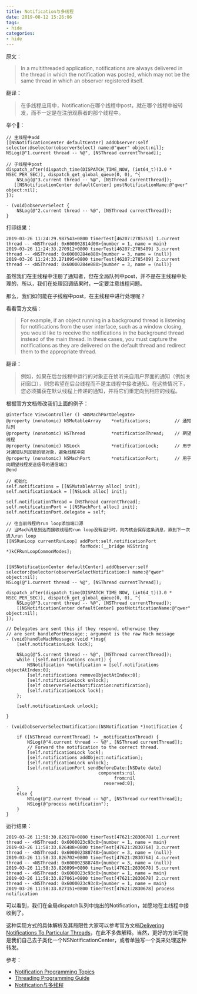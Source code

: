 ```yaml
---
title: Notification与多线程
date: 2019-08-12 15:26:06
tags:
- hide
categories:
- hide
---
```

原文：
> In a multithreaded application, notifications are always delivered in the thread in which the notification was posted, which may not be the same thread in which an observer registered itself.

翻译：
> 在多线程应用中，Notification在哪个线程中post，就在哪个线程中被转发，而不一定是在注册观察者的那个线程中。

<!--more-->

举个🌰：

```objc
// 主线程中add
[[NSNotificationCenter defaultCenter] addObserver:self selector:@selector(observerSelect) name:@"qwer" object:nil];
NSLog(@"1.current thread -- %@", [NSThread currentThread]);

// 子线程中post
dispatch_after(dispatch_time(DISPATCH_TIME_NOW, (int64_t)(3.0 * NSEC_PER_SEC)), dispatch_get_global_queue(0, 0), ^{
    NSLog(@"3.current thread -- %@", [NSThread currentThread]);
   [[NSNotificationCenter defaultCenter] postNotificationName:@"qwer" object:nil];
});
```

```objc
- (void)observerSelect {
    NSLog(@"2.current thread -- %@", [NSThread currentThread]);
}
```
打印结果：
```objc
2019-03-26 11:24:29.987543+0800 timerTest[46207:2785353] 1.current thread -- <NSThread: 0x600002814d00>{number = 1, name = main}
2019-03-26 11:24:33.270912+0800 timerTest[46207:2785409] 3.current thread -- <NSThread: 0x60000284e880>{number = 3, name = (null)}
2019-03-26 11:24:33.271095+0800 timerTest[46207:2785409] 2.current thread -- <NSThread: 0x60000284e880>{number = 3, name = (null)}
```

虽然我们在主线程中注册了通知者，但在全局队列中post，并不是在主线程中处理的，所以，我们在处理回调结果时，一定要注意线程问题。

那么，我们如何能在子线程中post，在主线程中进行处理呢？

看看官方文档：
> For example, if an object running in a background thread is listening for notifications from the user interface, such as a window closing, you would like to receive the notifications in the background thread instead of the main thread. In these cases, you must capture the notifications as they are delivered on the default thread and redirect them to the appropriate thread.

翻译：
> 例如，如果在后台线程中运行的对象正在侦听来自用户界面的通知（例如关闭窗口），则您希望在后台线程而不是主线程中接收通知。在这些情况下，您必须捕获在默认线程上传递的通知，并将它们重定向到相应的线程。


根据官方文档修改我们上面的例子：



```objc
@interface ViewController () <NSMachPortDelegate>
@property (nonatomic) NSMutableArray    *notifications;         // 通知队列
@property (nonatomic) NSThread          *notificationThread;    // 期望线程
@property (nonatomic) NSLock            *notificationLock;      // 用于对通知队列加锁的锁对象，避免线程冲突
@property (nonatomic) NSMachPort        *notificationPort;      // 用于向期望线程发送信号的通信端口
@end
```

```objc
// 初始化
self.notifications = [[NSMutableArray alloc] init];
self.notificationLock = [[NSLock alloc] init];
    
self.notificationThread = [NSThread currentThread];
self.notificationPort = [[NSMachPort alloc] init];
self.notificationPort.delegate = self;
    
// 往当前线程的run loop添加端口源
// 当Mach消息到达而接收线程的run loop没有运行时，则内核会保存这条消息，直到下一次进入run loop
[[NSRunLoop currentRunLoop] addPort:self.notificationPort
                            forMode:(__bridge NSString *)kCFRunLoopCommonModes];
    
    
[[NSNotificationCenter defaultCenter] addObserver:self selector:@selector(observerSelectNotification:) name:@"qwer" object:nil];
NSLog(@"1.current thread -- %@", [NSThread currentThread]);
    
dispatch_after(dispatch_time(DISPATCH_TIME_NOW, (int64_t)(3.0 * NSEC_PER_SEC)), dispatch_get_global_queue(0, 0), ^{
    NSLog(@"3.current thread -- %@", [NSThread currentThread]);
    [[NSNotificationCenter defaultCenter] postNotificationName:@"qwer" object:nil];
});
```

```objc
// Delegates are sent this if they respond, otherwise they
// are sent handlePortMessage:; argument is the raw Mach message
- (void)handleMachMessage:(void *)msg{
    [self.notificationLock lock];
    
    NSLog(@"5.current thread -- %@", [NSThread currentThread]);
    while ([self.notifications count]) {
        NSNotification *notification = [self.notifications objectAtIndex:0];
        [self.notifications removeObjectAtIndex:0];
        [self.notificationLock unlock];
        [self observerSelectNotification:notification];
        [self.notificationLock lock];
    };
    
    [self.notificationLock unlock];

}
```

```objc
- (void)observerSelectNotification:(NSNotification *)notification {
    
    if ([NSThread currentThread] != _notificationThread) {
        NSLog(@"4.current thread -- %@", [NSThread currentThread]);
        // Forward the notification to the correct thread.
        [self.notificationLock lock];
        [self.notifications addObject:notification];
        [self.notificationLock unlock];
        [self.notificationPort sendBeforeDate:[NSDate date]
                                   components:nil
                                         from:nil
                                     reserved:0];
    }
    else {
        NSLog(@"2.current thread -- %@", [NSThread currentThread]);
        NSLog(@"process notification");
    }
}
```

运行结果：
```objc
2019-03-26 11:58:30.826178+0800 timerTest[47621:2830678] 1.current thread -- <NSThread: 0x6000023c93c0>{number = 1, name = main}
2019-03-26 11:58:33.826488+0800 timerTest[47621:2830764] 3.current thread -- <NSThread: 0x600002388740>{number = 3, name = (null)}
2019-03-26 11:58:33.826702+0800 timerTest[47621:2830764] 4.current thread -- <NSThread: 0x600002388740>{number = 3, name = (null)}
2019-03-26 11:58:33.826899+0800 timerTest[47621:2830678] 5.current thread -- <NSThread: 0x6000023c93c0>{number = 1, name = main}
2019-03-26 11:58:33.827061+0800 timerTest[47621:2830678] 2.current thread -- <NSThread: 0x6000023c93c0>{number = 1, name = main}
2019-03-26 11:58:33.827151+0800 timerTest[47621:2830678] process notification
```

可以看到，我们在全局dispatch队列中抛出的Notification，如愿地在主线程中接收到了。

这种实现方式的具体解析及其局限性大家可以参考官方文档[Delivering Notifications To Particular Threads](https://developer.apple.com/library/mac/documentation/Cocoa/Conceptual/Notifications/Articles/Threading.html#//apple_ref/doc/uid/20001289-CEGJFDFG)，在此不多做解释。当然，更好的方法可能是我们自己去子类化一个NSNotificationCenter，或者单独写一个类来处理这种转发。

参考：
* [Notification Programming Topics](https://developer.apple.com/library/mac/documentation/Cocoa/Conceptual/Notifications/Articles/Notifications.html)
* [Threading Programming Guide](https://developer.apple.com/library/mac/documentation/Cocoa/Conceptual/Multithreading/ThreadSafetySummary/ThreadSafetySummary.html)
* [Notification与多线程](http://southpeak.github.io/2015/03/14/nsnotification-and-multithreading/)